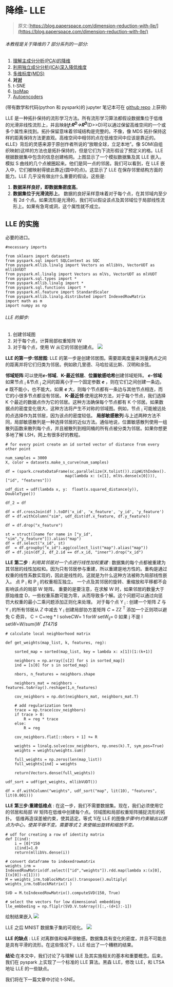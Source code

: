 # 降维- LLE

> 原文:[https://blog.paperspace.com/dimension-reduction-with-lle/](https://blog.paperspace.com/dimension-reduction-with-lle/)

###### 本教程是关于降维的 7 部分系列的一部分:

1.  [理解主成分分析(PCA)的降维](https://blog.paperspace.com/dimension-reduction-with-principal-component-analysis/)
2.  [利用独立成分分析(ICA)深入降低维度](https://blog.paperspace.com/dimension-reduction-with-independent-components-analysis/)
3.  [多维标度(MDS)](https://blog.paperspace.com/dimension-reduction-with-multi-dimension-scaling/)
4.  **对[对](https://blog.paperspace.com/dimension-reduction-with-lle)**
5.  t-SNE
6.  [IsoMap](https://blog.paperspace.com/dimension-reduction-with-isomap)
7.  [Autoencoders](https://blog.paperspace.com/dimension-reduction-with-autoencoders)

(带有数学和代码(python 和 pyspark)的 jupyter 笔记本可在 [github repo](https://github.com/asdspal/dimRed) 上获得)

LLE 是一种拓扑保持的流形学习方法。所有流形学习算法都假设数据集位于低维的光滑非线性流形上，并且映射***f:R<sup>D</sup>->R<sup>D</sup>***(D>>D)可以通过保留高维空间的一个或多个属性来找到。拓扑保留意味着邻域结构是完整的。不像，像 MDS 拓扑保持这样的距离保持方法更直观。高维空间中相邻的点在低维空间中应该是靠近的。《LLE》背后的灵感来源于原创作者所说的“放眼全球，立足本地”。像 SOM(自组织映射)这样的方法也是拓扑保持的，但是它们为下流形假设了预定义的格。LLE 根据数据集中包含的信息创建格网。上图显示了一个模拟数据集及其 LLE 嵌入。模拟 S 曲线的几个点被圈起来。他们是同一点的邻居。我们可以看到，在 LLE 嵌入中，它们被映射得彼此靠近(圆中的点)。这显示了 LLE 在保存邻里结构方面的能力。LLE 几乎没有做出什么重要的假设。这些是:

1.  **数据采样良好，即数据集密度高**。
2.  **数据集位于光滑流形上**。
    数据的良好采样意味着对于每个点，在其邻域内至少有 2d 个点。如果流形是光滑的，我们可以假设该点及其邻域位于局部线性流形上。如果有急弯或洞，这个属性就不成立。

## LLE 的实施

必要的进口。

```
#necessary imports

from sklearn import datasets
from pyspark.sql import SQLContext as SQC
from pyspark.mllib.linalg import Vectors as mllibVs, VectorUDT as mllibVUDT
from pyspark.ml.linalg import Vectors as mlVs, VectorUDT as mlVUDT
from pyspark.sql.types import *
from pyspark.mllib.linalg import *
from pyspark.sql.functions import *
from pyspark.ml.feature import StandardScaler
from pyspark.mllib.linalg.distributed import IndexedRowMatrix
import math as m
import numpy as np 
```

###### LLE 的脚步:

1.  创建邻域图
2.  对于每个点，计算局部权重矩阵 W
3.  对于每个点，使用 W 从它的邻居创建点。
    ![](../Images/47813a2dd38f43f230d77a6dcb703bcd.png)

**LLE 的第一步:邻居图**:
LLE 的第一步是创建邻居图。需要距离度量来测量两点之间的距离并将它们归类为邻居。例如欧几里德、马哈拉诺比斯、汉明和余弦。

**邻域矩阵**:可以使用***e*-邻域**、**K-最近邻居**、**位置敏感哈希**创建邻域矩阵。
***e*-邻域**:如果节点 <sub>i</sub> &节点 <sub>j</sub> 之间的距离小于一个固定参数 ***e*** ，则在它们之间创建一条边。 ***e*** 既不能小，也不能大。如果 ***e*** 大，则每个节点都有一条边与其他节点相连，而它的小很多节点都没有邻居。
**K-最近邻**:使用这种方法，对于每个节点，我们选择 K 个最近的数据点作为它的邻居。这种方法确保每个节点都有 K 个邻居。如果数据点的密度变化很大，这种方法将产生不对称的邻域图。例如，节点 <sub>i</sub> 可能被远处的点选择作为其邻居，因为该点的密度较低。
**局部敏感散列**:与上述两种方法不同，局部敏感散列是一种选择邻居的近似方法。通俗地说，位置敏感散列使用一组散列函数来散列每个点，并且被散列到相同桶的所有点被分类为邻居。如果你想更多地了解 LSH，网上有很多好的教程。

```
# for every point create an id sorted vector of distance from every other point

num_samples = 3000
X, color = datasets.make_s_curve(num_samples)

df = (spark.createDataFrame(sc.parallelize(X.tolist()).zipWithIndex().
                          map(lambda x: (x[1], mlVs.dense(x[0]))), ["id", "features"]))    

udf_dist = udf(lambda x, y:  float(x.squared_distance(y)), DoubleType())

df_2 = df

df = df.crossJoin(df ).toDF('x_id', 'x_feature', 'y_id', 'y_feature')
df = df.withColumn("sim", udf_dist(df.x_feature, df.y_feature))

df = df.drop("x_feature")

st = struct([name for name in ["y_id", "sim","y_feature"]]).alias("map")
df = df.select("x_id", st)
df  = df.groupby("x_id").agg(collect_list("map").alias("map"))
df = df.join(df_2, df_2.id == df.x_id, "inner").drop("x_id") 
```

**LLE 第二步** : *利用其邻居对一个点进行线性加权重建* :
数据集的每个点都被重建为其邻居的线性加权和。因为只有邻居参与重建，所以重建是地方性的。重构是通过权重的线性系数实现的，因此是线性的。这就是为什么这种方法被称为局部线性嵌入。
点 P <sub>i</sub> 和 P <sub>j</sub> 的权重相互独立。
一个点及其邻居的旋转、重缩放和平移都不会影响该点的局部 W 矩阵。
重要的是要注意，在求解 W 时，如果邻居的数量大于原始维度 D，一些权重系数可能为零，从而导致多个解。这个问题可以通过向惩罚大权重的最小二乘问题添加正则化来处理。
对于每个点 Y <sub>i</sub> :
创建一个矩阵 *Z* 与 Y <sub>i</sub>
的所有邻居从 *Z*
中减去 Y <sub>i</sub> 创建局部协方差矩阵 *C* = ZZ <sup>T</sup>
添加一个正则项以避免 C 奇异， C = C+reg * I
solve*CW*= 1 for*W*
set*W<sub>ij</sub>*= 0 如果 j 不是 I
set*W*=*W*/sum(*W【T47)$*

```
# calculate local neighborhood matrix

def get_weights(map_list, k, features, reg):

    sorted_map = sorted(map_list, key = lambda x: x[1])[1:(k+1)]

    neighbors = np.array([s[2] for s in sorted_map])
    ind = [s[0] for s in sorted_map]

    nbors, n_features = neighbors.shape

    neighbors_mat = neighbors - features.toArray().reshape(1,n_features)

    cov_neighbors = np.dot(neighbors_mat, neighbors_mat.T)

    # add regularization term
    trace = np.trace(cov_neighbors)
    if trace > 0:
        R = reg * trace
    else:
        R = reg

    cov_neighbors.flat[::nbors + 1] += R

    weights = linalg.solve(cov_neighbors, np.ones(k).T, sym_pos=True)
    weights = weights/weights.sum()

    full_weights = np.zeros(len(map_list))
    full_weights[ind] = weights

    return(Vectors.dense(full_weights))

udf_sort = udf(get_weights, mllibVUDT())

df = df.withColumn("weights", udf_sort("map", lit(10), "features", lit(0.001))) 
```

**LLE 第三步:重建低维点** :
在这一步，我们不需要数据集。现在，我们必须使用它的邻居和局部 W 矩阵在低维中创建每个点。邻域图和局部权重矩阵捕捉流形的拓扑。
低维再造误差被约束，使其适定。等式 1(在 LLE 的图像*步骤中)约束输出以原点为中心，使其平移不变。需要等式 2 来使输出旋转和缩放不变。*

```
# udf for creating a row of identity matrix 
def I(ind):
    i = [0]*150
    i[ind]=1.0
    return(mllibVs.dense(i))

# convert dataframe to indexedrowmatrix
weights_irm = IndexedRowMatrix(df.select(["id","weights"]).rdd.map(lambda x:(x[0],  I(x[0])-x[1])))
M = weights_irm.toBlockMatrix().transpose().multiply( weights_irm.toBlockMatrix() )

SVD = M.toIndexedRowMatrix().computeSVD(150, True)

# select the vectors for low dimensional embedding
lle_embbeding = np.fliplr(SVD.V.toArray()[:,-(d+1):-1]) 
```

绘制结果嵌入
![](../Images/09204a3a50b1bfb56e054239484d3b76.png)

LLE 之后 MNIST 数据集子集的可视化。
![](../Images/b9e7e66cff06804011c27b294682f53d.png)

**LLE 的缺点** :
LLE 对离群值和噪声很敏感。数据集具有变化的密度，并且不可能总是具有平滑的流形。在这些情况下，LLE 给出了一个糟糕的结果。

**结论**:在本文中，我们讨论了与理解 LLE 及其实施相关的基本和重要概念。后来，我们在 pyspark 上实现了一个标准的 LLE 算法。黑森 LLE，修改 LLE，和 LTSA 地址 LLE 的一些缺点。

我们将在下一篇文章中讨论 t-SNE。